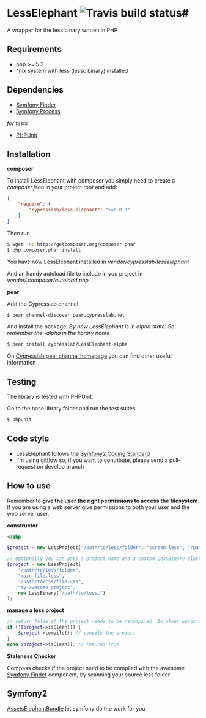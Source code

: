 # LessElephant ![Travis build status](https://secure.travis-ci.org/matteosister/LessElephant.png)#

A wrapper for the less binary written in PHP

Requirements
------------

- php >= 5.3
- *nix system with less (lessc binary) installed

Dependencies
------------

- [Symfony Finder](https://github.com/symfony/Finder)
- [Symfony Process](https://github.com/symfony/Process)

*for tests*

- [PHPUnit](https://github.com/sebastianbergmann/phpunit)

Installation
------------

**composer**

To install LessElephant with composer you simply need to create a *composer.json* in your project root and add:

``` json
{
    "require": {
        "cypresslab/less-elephant": ">=0.0.1"
    }
}
```

Then run

``` bash
$ wget -nc http://getcomposer.org/composer.phar
$ php composer.phar install
```

You have now LessElephant installed in *vendor/cypresslab/lesselephant*

And an handy autoload file to include in you project in *vendor/.composer/autoload.php*

**pear**

Add the Cypresslab channel

``` bash
$ pear channel-discover pear.cypresslab.net
```

And install the package. *By now LessElephant is in alpha state. So remember the -alpha in the library name*

``` bash
$ pear install cypresslab/LessElephant-alpha
```

On [Cypresslab pear channel homepage](http://pear.cypresslab.net/) you can find other useful information

Testing
-------

The library is tested with PHPUnit.

Go to the base library folder and run the test suites

``` bash
$ phpunit
```

Code style
----------

* LessElephant follows the [Symfony2 Coding Standard](https://github.com/opensky/Symfony2-coding-standard)
* I'm using [gitflow](https://github.com/nvie/gitflow) so, if you want to contribute, please send a pull-request on develop branch

How to use
----------

Remember to **give the user the right permissions to access the filesystem**. If you are using a web server give permissions to both your user and the web server user.

**constructor**

``` php
<?php

$project = new LessProject("/path/to/less/folder", "screen.less", "/path/to/css/screen.css"); // create the base class

// optionally you can pass a project name and a custom LessBinary class
$project = new LessProject(
    "/path/to/less/folder",
    "main_file.less",
    "/path/to/css/file.css",
    "my-awesome-project",
    new LessBinary("/path/to/lessc")
);
```

**manage a less project**

``` php
// return false if the project needs to be recompiled. In other words if you changed something in any of your less files after the last sylesheets generation
if (!$project->isClean()) {
    $project->compile(); // compile the project
}
echo $project->isClean(); // returns true
```

**Staleness Checker**

Compass checks if the project need to be compiled with the awesome [Symfony Finder](https://github.com/symfony/Finder) component, by scanning your source less folder

Symfony2
--------

[AssetsElephantBundle](https://github.com/matteosister/AssetsElephantBundle) let symfony do the work for you